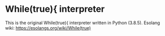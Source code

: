 # While(true){ interpreter
This is the original While(true){ interpreter written in Python (3.8.5).
Esolang wiki: https://esolangs.org/wiki/While(true)
